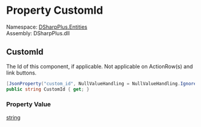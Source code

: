 # Property CustomId

Namespace: [DSharpPlus.Entities](DSharpPlus.Entities.md)  
Assembly: DSharpPlus.dll

## <a id="DSharpPlus_Entities_DiscordComponent_CustomId"></a>CustomId

The Id of this component, if applicable. Not applicable on ActionRow(s) and link buttons.

```csharp
[JsonProperty("custom_id", NullValueHandling = NullValueHandling.Ignore)]
public string CustomId { get; }
```

### Property Value

[string](https://learn.microsoft.com/dotnet/api/system.string)


